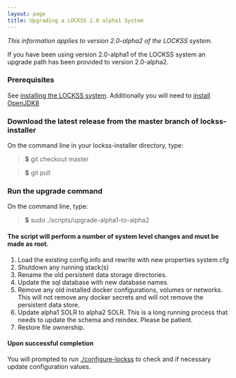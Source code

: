 ```yaml
---
layout: page
title: Upgrading a LOCKSS 2.0 alpha1 System
---
```


*This information applies to version 2.0-alpha2 of the LOCKSS system.*

If you have been using version 2.0-alpha1 of the LOCKSS system an upgrade path
has been provided to version 2.0-alpha2.

### Prerequisites
See [installing the LOCKSS system](installing). Additionally you will need to
[install OpenJDK8](installing/openjdk8)

### Download the latest release from the master branch of lockss-installer
On the command line in your lockss-installer directory, type:

> **$** git checkout master

> **$** git pull

### Run the upgrade command
On the command line, type:

> **$** sudo ./scripts/upgrade-alpha1-to-alpha2

#### The script will perform a number of system level changes and must be made as root.
1. Load the existing config.info and rewrite with new properties system.cfg
2. Shutdown any running stack(s)
3. Rename the old persistent data storage directories.
4. Update the sql database with new database names.
5. Remove any old installed docker configurations, volumes or networks.  This will
not remove any docker secrets and will not remove the persistent data store.
6. Update alpha1 SOLR to alpha2 SOLR.  This is a long running process that needs to update the schema and reindex. Please be patient.
7. Restore file ownership.

#### Upon successful completion

You will prompted to run [./configure-lockss](configuring) to check and if necessary update configuration values.

